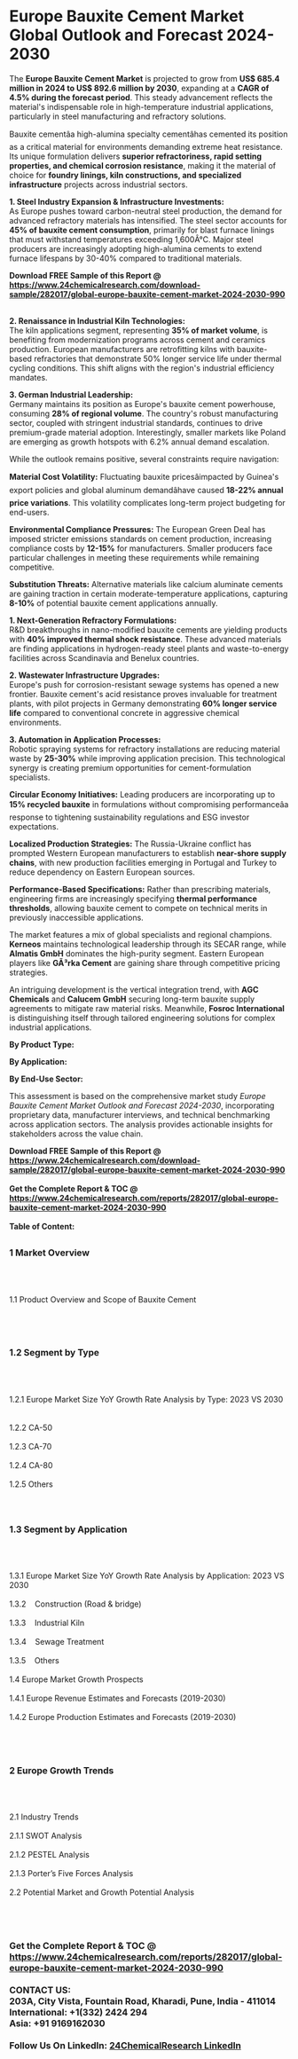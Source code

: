 <h1>Europe Bauxite Cement Market Global Outlook and Forecast 2024-2030</h1><p>The <strong>Europe Bauxite Cement Market</strong> is projected to grow from <strong>US$ 685.4 million in 2024 to US$ 892.6 million by 2030</strong>, expanding at a <strong>CAGR of 4.5% during the forecast period</strong>. This steady advancement reflects the material's indispensable role in high-temperature industrial applications, particularly in steel manufacturing and refractory solutions.</p><p>Bauxite cementâa high-alumina specialty cementâhas cemented its position as a critical material for environments demanding extreme heat resistance. Its unique formulation delivers <strong>superior refractoriness, rapid setting properties, and chemical corrosion resistance</strong>, making it the material of choice for <strong>foundry linings, kiln constructions, and specialized infrastructure</strong> projects across industrial sectors.</p><p><strong>1. Steel Industry Expansion &amp; Infrastructure Investments:</strong><br>
As Europe pushes toward carbon-neutral steel production, the demand for advanced refractory materials has intensified. The steel sector accounts for <strong>45% of bauxite cement consumption</strong>, primarily for blast furnace linings that must withstand temperatures exceeding 1,600Â°C. Major steel producers are increasingly adopting high-alumina cements to extend furnace lifespans by 30-40% compared to traditional materials.</p><div><b>Download FREE Sample of this Report @ 
            <a href="https://www.24chemicalresearch.com/download-sample/282017/global-europe-bauxite-cement-market-2024-2030-990">
            https://www.24chemicalresearch.com/download-sample/282017/global-europe-bauxite-cement-market-2024-2030-990</a></b></div><br><p><strong>2. Renaissance in Industrial Kiln Technologies:</strong><br>
The kiln applications segment, representing <strong>35% of market volume</strong>, is benefiting from modernization programs across cement and ceramics production. European manufacturers are retrofitting kilns with bauxite-based refractories that demonstrate 50% longer service life under thermal cycling conditions. This shift aligns with the region's industrial efficiency mandates.</p><p><strong>3. German Industrial Leadership:</strong><br>
Germany maintains its position as Europe's bauxite cement powerhouse, consuming <strong>28% of regional volume</strong>. The country's robust manufacturing sector, coupled with stringent industrial standards, continues to drive premium-grade material adoption. Interestingly, smaller markets like Poland are emerging as growth hotspots with 6.2% annual demand escalation.</p><p>While the outlook remains positive, several constraints require navigation:</p><p><strong>Material Cost Volatility:</strong> Fluctuating bauxite pricesâimpacted by Guinea's export policies and global aluminum demandâhave caused <strong>18-22% annual price variations</strong>. This volatility complicates long-term project budgeting for end-users.</p><p><strong>Environmental Compliance Pressures:</strong> The European Green Deal has imposed stricter emissions standards on cement production, increasing compliance costs by <strong>12-15%</strong> for manufacturers. Smaller producers face particular challenges in meeting these requirements while remaining competitive.</p><p><strong>Substitution Threats:</strong> Alternative materials like calcium aluminate cements are gaining traction in certain moderate-temperature applications, capturing <strong>8-10%</strong> of potential bauxite cement applications annually.</p><p><strong>1. Next-Generation Refractory Formulations:</strong><br>
R&amp;D breakthroughs in nano-modified bauxite cements are yielding products with <strong>40% improved thermal shock resistance</strong>. These advanced materials are finding applications in hydrogen-ready steel plants and waste-to-energy facilities across Scandinavia and Benelux countries.</p><p><strong>2. Wastewater Infrastructure Upgrades:</strong><br>
Europe's push for corrosion-resistant sewage systems has opened a new frontier. Bauxite cement's acid resistance proves invaluable for treatment plants, with pilot projects in Germany demonstrating <strong>60% longer service life</strong> compared to conventional concrete in aggressive chemical environments.</p><p><strong>3. Automation in Application Processes:</strong><br>
Robotic spraying systems for refractory installations are reducing material waste by <strong>25-30%</strong> while improving application precision. This technological synergy is creating premium opportunities for cement-formulation specialists.</p><p><strong>Circular Economy Initiatives:</strong> Leading producers are incorporating up to <strong>15% recycled bauxite</strong> in formulations without compromising performanceâa response to tightening sustainability regulations and ESG investor expectations.</p><p><strong>Localized Production Strategies:</strong> The Russia-Ukraine conflict has prompted Western European manufacturers to establish <strong>near-shore supply chains</strong>, with new production facilities emerging in Portugal and Turkey to reduce dependency on Eastern European sources.</p><p><strong>Performance-Based Specifications:</strong> Rather than prescribing materials, engineering firms are increasingly specifying <strong>thermal performance thresholds</strong>, allowing bauxite cement to compete on technical merits in previously inaccessible applications.</p><p>The market features a mix of global specialists and regional champions. <strong>Kerneos</strong> maintains technological leadership through its SECAR range, while <strong>Almatis GmbH</strong> dominates the high-purity segment. Eastern European players like <strong>GÃ³rka Cement</strong> are gaining share through competitive pricing strategies.</p><p>An intriguing development is the vertical integration trend, with <strong>AGC Chemicals</strong> and <strong>Calucem GmbH</strong> securing long-term bauxite supply agreements to mitigate raw material risks. Meanwhile, <strong>Fosroc International</strong> is distinguishing itself through tailored engineering solutions for complex industrial applications.</p><p><strong>By Product Type:</strong></p><p><strong>By Application:</strong></p><p><strong>By End-Use Sector:</strong></p><p>This assessment is based on the comprehensive market study <em>Europe Bauxite Cement Market Outlook and Forecast 2024-2030</em>, incorporating proprietary data, manufacturer interviews, and technical benchmarking across application sectors. The analysis provides actionable insights for stakeholders across the value chain.</p><div><b>Download FREE Sample of this Report @ 
            <a href="https://www.24chemicalresearch.com/download-sample/282017/global-europe-bauxite-cement-market-2024-2030-990">
            https://www.24chemicalresearch.com/download-sample/282017/global-europe-bauxite-cement-market-2024-2030-990</a></b></div><br><div><b>Get the Complete Report & TOC @ 
            <a href="https://www.24chemicalresearch.com/reports/282017/global-europe-bauxite-cement-market-2024-2030-990">
            https://www.24chemicalresearch.com/reports/282017/global-europe-bauxite-cement-market-2024-2030-990</a></b></div><br>
            <b>Table of Content:</b><p><h2><span style="font-size:16px"><strong>1 Market Overview&nbsp;&nbsp; &nbsp;</strong></span></h2><br />
<br />
<p>1.1 Product Overview and Scope of Bauxite Cement&nbsp;</p><br />
<br />
<h2><strong><span style="font-size:16px">1.2 Segment by Type&nbsp;&nbsp; &nbsp;</span></strong></h2><br />
<br />
<p>1.2.1 Europe Market Size YoY Growth Rate Analysis by Type: 2023 VS 2030&nbsp;&nbsp; &nbsp;<br /><br />
1.2.2 CA-50&nbsp;&nbsp; &nbsp;<br /><br />
1.2.3 CA-70<br /><br />
1.2.4 CA-80<br /><br />
1.2.5 Others<br /><br />
<br />
<h2><span style="font-size:16px"><strong>1.3 Segment by Application&nbsp;&nbsp;</strong></span></h2><br />
<br />
<p>1.3.1 Europe Market Size YoY Growth Rate Analysis by Application: 2023 VS 2030&nbsp;&nbsp; &nbsp;<br /><br />
1.3.2&nbsp;&nbsp; &nbsp;Construction (Road & bridge)<br /><br />
1.3.3&nbsp;&nbsp; &nbsp;Industrial Kiln<br /><br />
1.3.4&nbsp;&nbsp; &nbsp;Sewage Treatment<br /><br />
1.3.5&nbsp;&nbsp; &nbsp;Others<br /><br />
1.4 Europe Market Growth Prospects&nbsp;&nbsp; &nbsp;<br /><br />
1.4.1 Europe Revenue Estimates and Forecasts (2019-2030)&nbsp;&nbsp; &nbsp;<br /><br />
1.4.2 Europe Production Estimates and Forecasts (2019-2030)&nbsp;&nbsp;</p><br />
<br />
<h2><span style="font-size:16px"><strong>2 Europe Growth Trends&nbsp;&nbsp; &nbsp;</strong></span></h2><br />
<br />
<p>2.1 Industry Trends&nbsp;&nbsp; &nbsp;<br /><br />
2.1.1 SWOT Analysis&nbsp;&nbsp; &nbsp;<br /><br />
2.1.2 PESTEL Analysis&nbsp;&nbsp; &nbsp;<br /><br />
2.1.3 Porter&rsquo;s Five Forces Analysis&nbsp;&nbsp; &nbsp;<br /><br />
2.2 Potential Market and Growth Potential Analysis&nbsp;&nbsp; &nbsp;</p><br />
<br />
<h2><span style="font-size:16px"><stro</p><div><b>Get the Complete Report & TOC @ 
            <a href="https://www.24chemicalresearch.com/reports/282017/global-europe-bauxite-cement-market-2024-2030-990">
            https://www.24chemicalresearch.com/reports/282017/global-europe-bauxite-cement-market-2024-2030-990</a></b></div><br><b>CONTACT US:</b><br>
            203A, City Vista, Fountain Road, Kharadi, Pune, India - 411014<br>
            International: +1(332) 2424 294<br>
            Asia: +91 9169162030 <br><br>
            Follow Us On LinkedIn: <a href="https://www.linkedin.com/company/24chemicalresearch/">24ChemicalResearch LinkedIn</a>